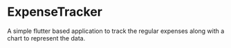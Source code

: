 # ExpenseTracker
A simple flutter based application to track the regular expenses along with a chart to represent the data.
